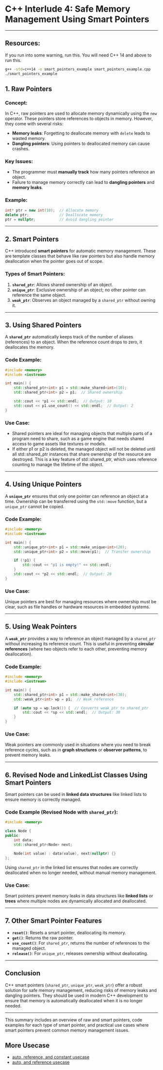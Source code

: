 # C++ Interlude 4: Safe Memory Management Using Smart Pointers

---
## Resources: 
If you run into some warning, run this. You will need C++ 14 and above to run this.
```bash
g++ -std=c++14 -o smart_pointers_example smart_pointers_example.cpp
./smart_pointers_example
```


## **1. Raw Pointers**

### **Concept**:
In C++, raw pointers are used to allocate memory dynamically using the `new` operator. These pointers store references to objects in memory. However, they come with several risks:
- **Memory leaks**: Forgetting to deallocate memory with `delete` leads to wasted memory.
- **Dangling pointers**: Using pointers to deallocated memory can cause crashes.

### **Key Issues**:
- The programmer must **manually track** how many pointers reference an object.
- Failure to manage memory correctly can lead to **dangling pointers** and **memory leaks**.

### **Example**:
```cpp
int* ptr = new int(10);  // Allocate memory
delete ptr;              // Deallocate memory
ptr = nullptr;           // Avoid dangling pointer
```

---

## **2. Smart Pointers**

C++ introduced **smart pointers** for automatic memory management. These are template classes that behave like raw pointers but also handle memory deallocation when the pointer goes out of scope.

### **Types of Smart Pointers**:
1. **`shared_ptr`**: Allows shared ownership of an object.
2. **`unique_ptr`**: Exclusive ownership of an object; no other pointer can reference the same object.
3. **`weak_ptr`**: Observes an object managed by a `shared_ptr` without owning it.

---

## **3. Using Shared Pointers**

A **`shared_ptr`** automatically keeps track of the number of aliases (references) to an object. When the reference count drops to zero, it deallocates the memory.

### **Code Example**:
```cpp
#include <memory>
#include <iostream>

int main() {
    std::shared_ptr<int> p1 = std::make_shared<int>(10);
    std::shared_ptr<int> p2 = p1;  // Shared ownership

    std::cout << *p1 << std::endl;  // Output: 10
    std::cout << p1.use_count() << std::endl;  // Output: 2
}
```

### **Use Case**:
- Shared pointers are ideal for managing objects that multiple parts of a program need to share, such as a game engine that needs shared access to game assets like textures or models.
- If either p1 or p2 is deleted, the managed object will not be deleted until all std::shared_ptr instances that share ownership of the resource are destroyed. This is a key feature of std::shared_ptr, which uses reference counting to manage the lifetime of the object.

---

## **4. Using Unique Pointers**

A **`unique_ptr`** ensures that only one pointer can reference an object at a time. Ownership can be transferred using the `std::move` function, but a `unique_ptr` cannot be copied.

### **Code Example**:
```cpp
#include <memory>
#include <iostream>

int main() {
    std::unique_ptr<int> p1 = std::make_unique<int>(20);
    std::unique_ptr<int> p2 = std::move(p1);  // Transfer ownership

    if (!p1) {
        std::cout << "p1 is empty!" << std::endl;
    }
    std::cout << *p2 << std::endl;  // Output: 20
}
```

### **Use Case**:
Unique pointers are best for managing resources where ownership must be clear, such as file handles or hardware resources in embedded systems.

---

## **5. Using Weak Pointers**

A **`weak_ptr`** provides a way to reference an object managed by a `shared_ptr` without increasing its reference count. This is useful in preventing **circular references** (where two objects refer to each other, preventing memory deallocation).

### **Code Example**:
```cpp
#include <memory>
#include <iostream>

int main() {
    std::shared_ptr<int> p1 = std::make_shared<int>(30);
    std::weak_ptr<int> wp = p1;  // Weak reference

    if (auto sp = wp.lock()) {  // Converts weak_ptr to shared_ptr
        std::cout << *sp << std::endl;  // Output: 30
    }
}
```

### **Use Case**:
Weak pointers are commonly used in situations where you need to break reference cycles, such as in **graph structures** or **observer patterns**, to prevent memory leaks.

---

## **6. Revised Node and LinkedList Classes Using Smart Pointers**

Smart pointers can be used in **linked data structures** like linked lists to ensure memory is correctly managed.

### **Code Example (Revised Node with `shared_ptr`)**:
```cpp
#include <memory>

class Node {
public:
    int data;
    std::shared_ptr<Node> next;

    Node(int value) : data(value), next(nullptr) {}
};
```

Using `shared_ptr` in the linked list ensures that nodes are correctly deallocated when no longer needed, without manual memory management.

### **Use Case**:
Smart pointers prevent memory leaks in data structures like **linked lists** or **trees** where multiple nodes are dynamically allocated and deallocated.

---

## **7. Other Smart Pointer Features**

- **`reset()`**: Resets a smart pointer, deallocating its memory.
- **`get()`**: Returns the raw pointer.
- **`use_count()`**: For `shared_ptr`, returns the number of references to the managed object.
- **`release()`**: For `unique_ptr`, releases ownership without deallocating.

---

## **Conclusion**

C++ smart pointers (`shared_ptr`, `unique_ptr`, `weak_ptr`) offer a robust solution for safe memory management, reducing risks of memory leaks and dangling pointers. They should be used in modern C++ development to ensure that memory is automatically deallocated when it is no longer needed.

--- 

This summary includes an overview of raw and smart pointers, code examples for each type of smart pointer, and practical use cases where smart pointers prevent common memory management issues.

## More Usecase
- [auto, reference, and constant usecase](./ConstAutoReference.md)
- [auto, and reference usecase](./AutoRefrence.md)